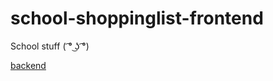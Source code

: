 # school-shoppinglist-frontend

School stuff ( ͡° ͜ʖ ͡°)

[backend](https://github.com/Steellow/school-shoppinglist-backend)
